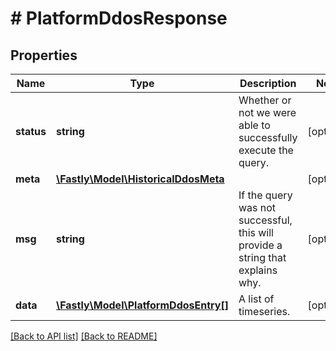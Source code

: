 # # PlatformDdosResponse

## Properties

Name | Type | Description | Notes
------------ | ------------- | ------------- | -------------
**status** | **string** | Whether or not we were able to successfully execute the query. | [optional] 
**meta** | [**\Fastly\Model\HistoricalDdosMeta**](HistoricalDdosMeta.md) |  | [optional] 
**msg** | **string** | If the query was not successful, this will provide a string that explains why. | [optional] 
**data** | [**\Fastly\Model\PlatformDdosEntry[]**](PlatformDdosEntry.md) | A list of timeseries. | [optional] 


[[Back to API list]](../../README.md#endpoints) [[Back to README]](../../README.md)
